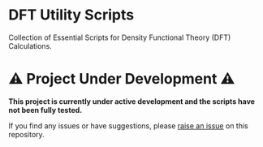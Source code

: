 # DFT Utility Scripts

Collection of Essential Scripts for Density Functional Theory (DFT) Calculations.

# ⚠️ Project Under Development ⚠️

**This project is currently under active development and the scripts have not been fully tested.**

If you find any issues or have suggestions, please [raise an issue](https://github.com/your-repo-link/issues) on this repository.
